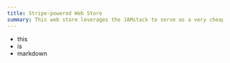 ```yaml
---
title: Stripe-powered Web Store 
summary: This web store leverages the JAMstack to serve as a very cheap offering to host on online store
---
```


- this
- is
- markdown